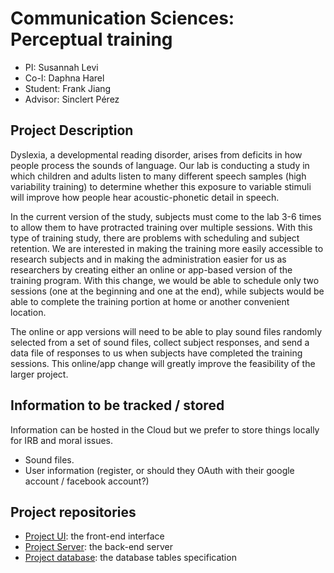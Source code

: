 # Communication Sciences: Perceptual training

- PI: Susannah Levi
- Co-I: Daphna Harel
- Student: Frank Jiang
- Advisor: Sinclert Pérez


## Project Description
Dyslexia, a developmental reading disorder, arises from deficits in how people process the sounds of language. Our lab is conducting a study in which children and adults listen to many different speech samples (high variability training) to determine whether this exposure to variable stimuli will improve how people hear acoustic-phonetic detail in speech.

In the current version of the study, subjects must come to the lab 3-6 times to allow them to have protracted training over multiple sessions. With this type of training study, there are problems with scheduling and subject retention. We are interested in making the training more easily accessible to research subjects and in making the administration easier for us as researchers by creating either an online or app-based version of the training program. With this change, we would be able to schedule only two sessions (one at the beginning and one at the end), while subjects would be able to complete the training portion at home or another convenient location.

The online or app versions will need to be able to play sound files randomly selected from a set of sound files, collect subject responses, and send a data file of responses to us when subjects have completed the training sessions. This online/app change will greatly improve the feasibility of the larger project. 


## Information to be tracked / stored
Information can be hosted in the Cloud but we prefer to store things locally for IRB and moral issues.
- Sound files.
- User information (register, or should they OAuth with their google account / facebook account?)


## Project repositories

- [Project UI][perceptual-training-ui]: the front-end interface
- [Project Server][perceptual-training-server]: the back-end server
- [Project database][perceptual-training-database]: the database tables specification


[perceptual-training-ui]: https://github.com/ds3-nyu/comm-perceptual-training-ui
[perceptual-training-server]: https://github.com/ds3-nyu/comm-perceptual-training-server
[perceptual-training-database]: https://github.com/ds3-nyu/comm-perceptual-training-db
